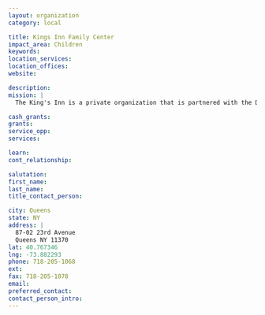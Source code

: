 ```yaml
---
layout: organization
category: local

title: Kings Inn Family Center
impact_area: Children
keywords: 
location_services: 
location_offices: 
website: 

description: 
mission: |
  The King's Inn is a private organization that is partnered with the Department of Homelessness and the Department of Education. The DOH runs the family center. They provide temporary housing and resources for families that have been displaced in times of crises. The Department of Education has workers that act as liaisons between the families and the schools. They make sure students who are living at the shelter are attending classes and staying on track academically.

cash_grants: 
grants: 
service_opp: 
services: 

learn: 
cont_relationship: 

salutation: 
first_name: 
last_name: 
title_contact_person: 

city: Queens
state: NY
address: |
  87-02 23rd Avenue     
  Queens NY 11370
lat: 40.767346
lng: -73.882293
phone: 718-205-1068
ext: 
fax: 718-205-1078
email: 
preferred_contact: 
contact_person_intro: 
---
```

